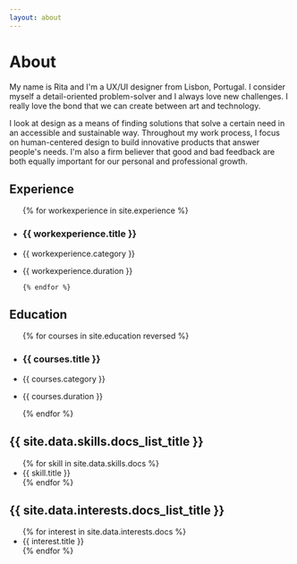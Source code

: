 ```yaml
---
layout: about
---
```


<h1>About</h1>

<p class="abouttext">My name is Rita and I'm a UX/UI designer from Lisbon, Portugal. I consider myself a detail-oriented problem-solver and I always love new challenges. I really love the bond that we can create between art and technology.</p>

<p class="abouttext">I look at design as a means of finding solutions that solve a certain need in an accessible and sustainable way. Throughout my work process, I focus on human-centered design to build innovative products that answer people's needs. I'm also a firm believer that good and bad feedback are both equally important for our personal and professional growth.</p>

<h2>Experience</h2>

<ul class="details">
    {% for workexperience in site.experience %}
        <li><h3>{{ workexperience.title }}</h3></li>
        <li><p>{{ workexperience.category }}</p></li>
        <li><p>{{ workexperience.duration }}</p></li>
        
    {% endfor %}
</ul>

<h2>Education</h2>

<ul class="details">
    {% for courses in site.education reversed %}
        <li><h3>{{ courses.title }}</h3></li>
        <li><p>{{ courses.category }}</p></li>
        <li><p>{{ courses.duration }}</p></li>
    {% endfor %}
</ul>

<h2>{{ site.data.skills.docs_list_title }}</h2>

<ul class="details">
    {% for skill in site.data.skills.docs %}
        <li>{{ skill.title }}</li> 
    {% endfor %}
</ul>

<h2>{{ site.data.interests.docs_list_title }}</h2>

<ul class="details">
    {% for interest in site.data.interests.docs %}
        <li>{{ interest.title }}</li> 
    {% endfor %}
</ul>